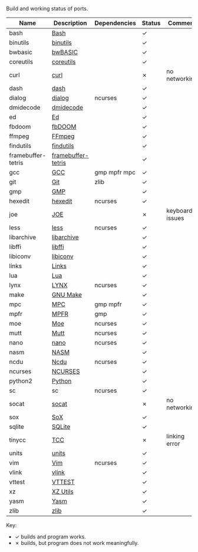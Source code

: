 Build and working status of ports.

|Name |Description |Dependencies | Status |Comment |
|---|---|---|---|---|
|bash |[Bash](https://www.gnu.org/software/bash/) | | ✓ | |
|binutils |[binutils](https://www.gnu.org/software/binutils/) | | ✓ | |
|bwbasic |[bwBASIC](https://sourceforge.net/projects/bwbasic/) | | ✓ | |
|coreutils |[coreutils](https://www.gnu.org/software/coreutils/) | | ✓ | |
|curl |[curl](https://curl.se/) | | ✗ |no networking |
|dash |[dash](http://gondor.apana.org.au/~herbert/dash/) | | ✓ | |
|dialog |[dialog](https://invisible-island.net/dialog/dialog.html) |ncurses | ✓ | |
|dmidecode |[dmidecode](https://savannah.nongnu.org/projects/dmidecode/) | | ✓ | |
|ed |[Ed](https://www.gnu.org/software/ed/) | | ✓ | |
|fbdoom |[fbDOOM](https://github.com/maximevince/fbDOOM) | | ✓ | |
|ffmpeg |[FFmpeg](https://ffmpeg.org/) | | ✓ | |
|findutils |[findutils](https://www.gnu.org/software/findutils/) | | ✓ | |
|framebuffer-tetris |[framebuffer-tetris](https://github.com/mzorro/framebuffer-tetris) | | ✓ | |
|gcc |[GCC](https://gcc.gnu.org/) |gmp mpfr mpc | ✓ | |
|git |[Git](https://git-scm.com/) |zlib | ✓ | |
|gmp |[GMP](https://gmplib.org/) | | ✓ | |
|hexedit |[hexedit](https://github.com/pixel/hexedit) |ncurses | ✓ | |
|joe |[JOE](https://joe-editor.sourceforge.io/) | | ✗ |keyboard issues |
|less |[less](https://www.greenwoodsoftware.com/less/) |ncurses | ✓ | |
|libarchive |[libarchive](https://www.libarchive.org/) | | ✓ | |
|libffi |[libffi](https://sourceware.org/libffi/) | | ✓ | |
|libiconv |[libiconv](https://www.gnu.org/software/libiconv/) | | ✓ | |
|links |[Links](http://links.twibright.com/) | | ✓ | |
|lua |[Lua](https://www.lua.org/) | | ✓ | |
|lynx |[LYNX](https://lynx.invisible-island.net/) |ncurses | ✓ | |
|make |[GNU Make](https://www.gnu.org/software/make/) | | ✓ | |
|mpc |[MPC](https://www.multiprecision.org/mpc/) |gmp mpfr | ✓ | |
|mpfr |[MPFR](https://www.mpfr.org/) |gmp | ✓ | |
|moe |[Moe](https://www.gnu.org/software/moe/) |ncurses | ✓ | |
|mutt |[Mutt](http://www.mutt.org/) |ncurses | ✓ | |
|nano |[nano](https://www.nano-editor.org/) |ncurses | ✓ | |
|nasm |[NASM](https://www.nasm.us/) | | ✓ | |
|ncdu |[Ncdu](https://dev.yorhel.nl/ncdu) |ncurses | ✓ | |
|ncurses |[NCURSES](https://invisible-island.net/ncurses/) | | ✓ | |
|python2 |[Python](https://www.python.org/) | | ✓ | |
|sc |sc |ncurses | ✓ | |
|socat |[socat](http://www.dest-unreach.org/socat/) | | ✗ |no networking |
|sox |[SoX](https://sox.sourceforge.net/) | | ✓ | |
|sqlite |[SQLite](https://www.sqlite.org/) | | ✓ | |
|tinycc |[TCC](https://bellard.org/tcc/) | | ✗ |linking error |
|units |[units](https://www.gnu.org/software/units/) | | ✓ | |
|vim |[Vim](https://www.vim.org/) | ncurses | ✓ | |
|vlink |[vlink](http://sun.hasenbraten.de/vlink/) | | ✓ | |
|vttest |[VTTEST](https://invisible-island.net/vttest/) | | ✓ | |
|xz |[XZ Utils](https://xz.tukaani.org/xz-utils/) | | ✓ | |
|yasm |[Yasm](https://yasm.tortall.net/) | | ✓ | |
|zlib |[zlib](http://zlib.net/) | | ✓ | |

Key:

* ✓ builds and program works.
* ✗ builds, but program does not work meaningfully.
